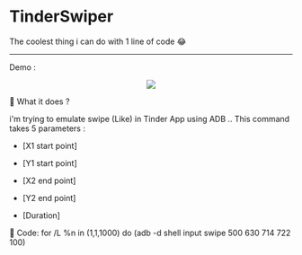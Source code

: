 # TinderSwiper

The coolest thing i can do with 1 line of code 😂 

----------------

Demo : 

<div  align="center">
  <a href="https://youtu.be/aevB7K0CAM4"><img src="https://img.youtube.com/vi/aevB7K0CAM4/0.jpg"/></a>
  </div>

📌 What it does ?

i'm trying to emulate swipe (Like) in Tinder App using ADB .. 
This command takes 5 parameters :
* [X1 start point] 

* [Y1 start point] 

* [X2 end point] 

* [Y2 end point] 

* [Duration]

📌 Code: 
for /L %n in (1,1,1000) do (adb -d shell input swipe 500 630 714 722 100)
